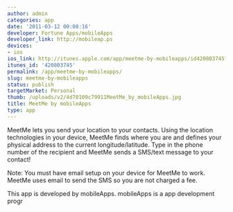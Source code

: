 ```yaml
---
author: admin
categories: app
date: '2011-03-12 00:08:16'
developer: Fortune Apps/mobileApps
developer_link: http://mobileap.ps
devices: 
- ios
ios_link: http://itunes.apple.com/app/meetme-by-mobileapps/id420803745?mt=8
itunes_id: '420803745'
permalink: /app/meetme-by-mobileapps/
slug: meetme-by-mobileapps
status: publish
targetMarket: Personal
thumb: /uploads/v2/4d70109c79911MeetMe_by_mobileApps.jpg
title: MeetMe by mobileApps
type: app
---
```


MeetMe lets you send your location to your contacts. Using the location technologies in your device, MeetMe finds where you are and defines your physical address to the current longitude/latitude. Type in the phone number of the recipient and MeetMe sends a SMS/text message to your contact!

Note: You must have email setup on your device for MeetMe to work. MeetMe uses email to send the SMS so you are not charged a fee. 

This app is developed by mobileApps. mobileApps is a app development progr
